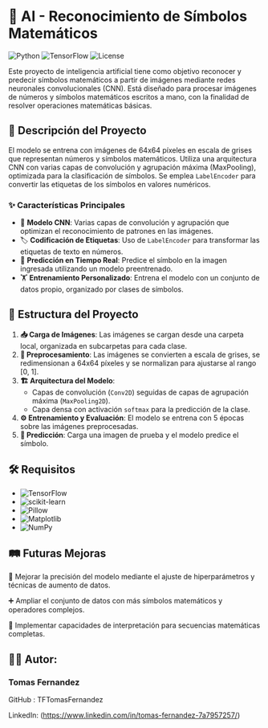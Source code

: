 # 🧮 AI - Reconocimiento de Símbolos Matemáticos

![Python](https://img.shields.io/badge/Python-3.8%2B-blue)
![TensorFlow](https://img.shields.io/badge/TensorFlow-2.x-orange)
![License](https://img.shields.io/badge/License-MIT-green)

Este proyecto de inteligencia artificial tiene como objetivo reconocer y predecir símbolos matemáticos a partir de imágenes mediante redes neuronales convolucionales (CNN). Está diseñado para procesar imágenes de números y símbolos matemáticos escritos a mano, con la finalidad de resolver operaciones matemáticas básicas.

## 🚀 Descripción del Proyecto

El modelo se entrena con imágenes de 64x64 píxeles en escala de grises que representan números y símbolos matemáticos. Utiliza una arquitectura CNN con varias capas de convolución y agrupación máxima (MaxPooling), optimizada para la clasificación de símbolos. Se emplea `LabelEncoder` para convertir las etiquetas de los símbolos en valores numéricos.

### ✨ Características Principales

- 🧠 **Modelo CNN**: Varias capas de convolución y agrupación que optimizan el reconocimiento de patrones en las imágenes.
- 🏷️ **Codificación de Etiquetas**: Uso de `LabelEncoder` para transformar las etiquetas de texto en números.
- 🔮 **Predicción en Tiempo Real**: Predice el símbolo en la imagen ingresada utilizando un modelo preentrenado.
- 🏋️ **Entrenamiento Personalizado**: Entrena el modelo con un conjunto de datos propio, organizado por clases de símbolos.

## 📂 Estructura del Proyecto

1. **📥 Carga de Imágenes**: Las imágenes se cargan desde una carpeta local, organizada en subcarpetas para cada clase.
2. **🔧 Preprocesamiento**: Las imágenes se convierten a escala de grises, se redimensionan a 64x64 píxeles y se normalizan para ajustarse al rango [0, 1].
3. **🏗️ Arquitectura del Modelo**:
   - Capas de convolución (`Conv2D`) seguidas de capas de agrupación máxima (`MaxPooling2D`).
   - Capa densa con activación `softmax` para la predicción de la clase.
4. **⚙️ Entrenamiento y Evaluación**: El modelo se entrena con 5 épocas sobre las imágenes preprocesadas.
5. **🔮 Predicción**: Carga una imagen de prueba y el modelo predice el símbolo.

## 🛠️ Requisitos

- ![TensorFlow](https://img.shields.io/badge/TensorFlow-2.x-orange)
- ![scikit-learn](https://img.shields.io/badge/scikit--learn-0.24%2B-lightblue)
- ![Pillow](https://img.shields.io/badge/Pillow-8.x-yellow)
- ![Matplotlib](https://img.shields.io/badge/Matplotlib-3.3%2B-purple)
- ![NumPy](https://img.shields.io/badge/NumPy-1.19%2B-blue)

## 🛤️ Futuras Mejoras

🎯 Mejorar la precisión del modelo mediante el ajuste de hiperparámetros y técnicas de aumento de datos.

➕ Ampliar el conjunto de datos con más símbolos matemáticos y operadores complejos.

🧠 Implementar capacidades de interpretación para secuencias matemáticas completas.

## 👨‍💻 Autor:
### Tomas Fernandez

GitHub : TFTomasFernandez

LinkedIn: (https://www.linkedin.com/in/tomas-fernandez-7a7957257/)
